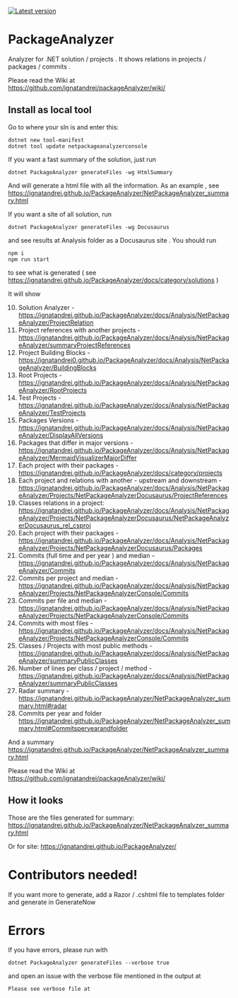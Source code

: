[![Latest version](https://img.shields.io/nuget/v/netpackageanalyzerconsole.svg)](https://www.nuget.org/packages/netpackageanalyzerconsole)

# PackageAnalyzer

Analyzer for .NET solution / projects .  It shows relations in projects / packages / commits .

Please read the Wiki at https://github.com/ignatandrei/packageAnalyzer/wiki/ 

## Install as local tool

Go to where your sln is and enter this:

```
dotnet new tool-manifest
dotnet tool update netpackageanalyzerconsole
```

If you want a fast summary of the solution, just run

```
dotnet PackageAnalyzer generateFiles -wg HtmlSummary
```

And will generate a html file with all the information.  As an example , see https://ignatandrei.github.io/PackageAnalyzer/NetPackageAnalyzer_summary.html



If you want a site of all solution, run

```
dotnet PackageAnalyzer generateFiles -wg Docusaurus
```

and see results at Analysis folder as a Docusaurus site . You should run

```
npm i
npm run start
```

to see what is generated ( see https://ignatandrei.github.io/PackageAnalyzer/docs/category/solutions )


It will show

10. Solution Analyzer - https://ignatandrei.github.io/PackageAnalyzer/docs/Analysis/NetPackageAnalyzer/ProjectRelation
15. Project references with another projects - https://ignatandrei.github.io/PackageAnalyzer/docs/Analysis/NetPackageAnalyzer/summaryProjectReferences
20. Project Building Blocks - https://ignatandrei0.github.io/PackageAnalyzer/docs/Analysis/NetPackageAnalyzer/BuildingBlocks
30. Root Projects - https://ignatandrei.github.io/PackageAnalyzer/docs/Analysis/NetPackageAnalyzer/RootProjects
40. Test Projects - https://ignatandrei.github.io/PackageAnalyzer/docs/Analysis/NetPackageAnalyzer/TestProjects
50. Packages Versions - https://ignatandrei.github.io/PackageAnalyzer/docs/Analysis/NetPackageAnalyzer/DisplayAllVersions
60. Packages that differ in major versions  -  https://ignatandrei.github.io/PackageAnalyzer/docs/Analysis/NetPackageAnalyzer/MermaidVisualizerMajorDiffer 
70. Each project with their packages - https://ignatandrei.github.io/PackageAnalyzer/docs/category/projects
80. Each project and relations with another - upstream and downstream - https://ignatandrei.github.io/PackageAnalyzer/docs/Analysis/NetPackageAnalyzer/Projects/NetPackageAnalyzerDocusaurus/ProjectReferences
85. Classes relations in a project: https://ignatandrei.github.io/PackageAnalyzer/docs/Analysis/NetPackageAnalyzer/Projects/NetPackageAnalyzerDocusaurus/NetPackageAnalyzerDocusaurus_rel_csproj
90. Each project with their packages - https://ignatandrei.github.io/PackageAnalyzer/docs/Analysis/NetPackageAnalyzer/Projects/NetPackageAnalyzerDocusaurus/Packages
110. Commits (full time and per year ) and median - https://ignatandrei.github.io/PackageAnalyzer/docs/Analysis/NetPackageAnalyzer/Commits
120. Commits per project and median - https://ignatandrei.github.io/PackageAnalyzer/docs/Analysis/NetPackageAnalyzer/Projects/NetPackageAnalyzerConsole/Commits
130. Commits per file and median - https://ignatandrei.github.io/PackageAnalyzer/docs/Analysis/NetPackageAnalyzer/Projects/NetPackageAnalyzerConsole/Commits
140. Commits with most files -  https://ignatandrei.github.io/PackageAnalyzer/docs/Analysis/NetPackageAnalyzer/Projects/NetPackageAnalyzerConsole/Commits
150. Classes / Projects with most public methods - https://ignatandrei.github.io/PackageAnalyzer/docs/Analysis/NetPackageAnalyzer/summaryPublicClasses
160. Number of lines per class / project / method - https://ignatandrei.github.io/PackageAnalyzer/docs/Analysis/NetPackageAnalyzer/summaryPublicClasses
170. Radar summary - https://ignatandrei.github.io/PackageAnalyzer/NetPackageAnalyzer_summary.html#radar
180. Commits per year and folder https://ignatandrei.github.io/PackageAnalyzer/NetPackageAnalyzer_summary.html#Commitsperyearandfolder


And a summary https://ignatandrei.github.io/PackageAnalyzer/NetPackageAnalyzer_summary.html


Please read the Wiki at https://github.com/ignatandrei/packageAnalyzer/wiki/ 


## How it looks

Those are the files generated for summary:
https://ignatandrei.github.io/PackageAnalyzer/NetPackageAnalyzer_summary.html

Or for site:
https://ignatandrei.github.io/PackageAnalyzer/



# Contributors needed!

If you want more to generate, add a Razor / .cshtml file to templates folder and generate in GenerateNow

# Errors

If you have errors, please run with 

```
dotnet PackageAnalyzer generateFiles --verbose true 
```

and open an issue with the verbose file mentioned in the output at 

```
Please see verbose file at
```
